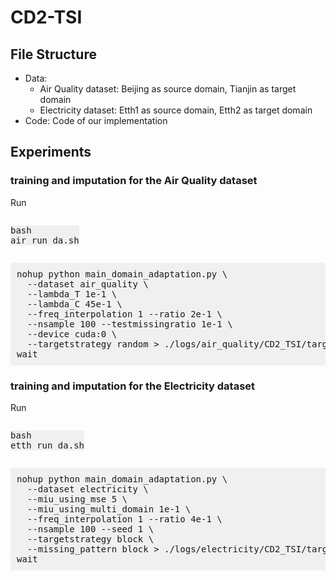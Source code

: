 # CD2-TSI

## File Structure
- Data:
  - Air Quality dataset: Beijing as source domain, Tianjin as target domain
  - Electricity dataset: Etth1 as source domain, Etth2 as target domain
- Code: Code of our implementation

## Experiments

### training and imputation for the Air Quality dataset
Run <pre style="background: #f0f0f0; display: inline-block;">bash air_run_da.sh</pre>
<pre style="background: #f0f0f0; padding: 10px;">
nohup python main_domain_adaptation.py \
  --dataset air_quality \
  --lambda_T 1e-1 \
  --lambda_C 45e-1 \
  --freq_interpolation 1 --ratio 2e-1 \
  --nsample 100 --testmissingratio 1e-1 \
  --device cuda:0 \
  --targetstrategy random > ./logs/air_quality/CD2_TSI/targetstrategy_random-mr_1e-1-transfer_1e-1-consistency_45e-1-freq_interpolation-3e-3_2e-1.log 2>&1 &
wait
</pre>

### training and imputation for the Electricity dataset
Run <pre style="background: #f0f0f0; display: inline-block;">bash etth_run_da.sh</pre>
<pre style="background: #f0f0f0; padding: 10px;">
nohup python main_domain_adaptation.py \
  --dataset electricity \
  --miu_using_mse 5 \
  --miu_using_multi_domain 1e-1 \
  --freq_interpolation 1 --ratio 4e-1 \
  --nsample 100 --seed 1 \
  --targetstrategy block \
  --missing_pattern block > ./logs/electricity/CD2_TSI/targetstrategy_block-missing_pattern_block-transfer_1e-1-consistency_5-freq_interpolation-3e-3-4e-1.log 2>&1 &
wait
</pre>
